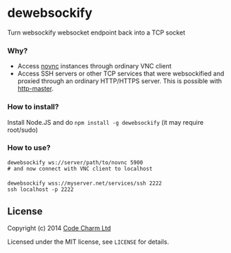 # dewebsockify

Turn websockify websocket endpoint back into a TCP socket

### Why?
* Access [novnc](http://kanaka.github.io/noVNC/) instances through ordinary VNC client
* Access SSH servers or other TCP services that were websockified and proxied through an ordinary HTTP/HTTPS server. This is possible with [http-master](https://github.com/CodeCharmLtd/http-master/tree/feature/dependency-injection).

### How to install?

Install Node.JS and do `npm install -g dewebsockify` (it may require root/sudo)

### How to use?

```
dewebsockify ws://server/path/to/novnc 5900
# and now connect with VNC client to localhost
```

####
```
dewebsockify wss://myserver.net/services/ssh 2222
ssh localhost -p 2222
```

## License
Copyright (c) 2014 [Code Charm Ltd](http://codecharm.co.uk)

Licensed under the MIT license, see `LICENSE` for details.
